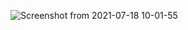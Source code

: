 ![Screenshot from 2021-07-18 10-01-55](https://user-images.githubusercontent.com/65211786/126054295-fd07145b-7b9c-4a6a-9ff7-8328d49ee895.png)
